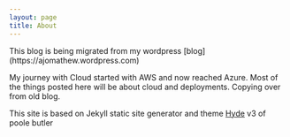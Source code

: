```yaml
---
layout: page
title: About
---
```

<!-- Clarity tracking code for https://blog.ajomathew.dev/ --><script>    (function(c,l,a,r,i,t,y){        c[a]=c[a]||function(){(c[a].q=c[a].q||[]).push(arguments)};        t=l.createElement(r);t.async=1;t.src="https://www.clarity.ms/tag/"+i+"?ref=bwt";        y=l.getElementsByTagName(r)[0];y.parentNode.insertBefore(t,y);    })(window, document, "clarity", "script", "6zjz4tmecp");</script>

<!-- Global site tag (gtag.js) - Google Analytics -->
<script async src="https://www.googletagmanager.com/gtag/js?id=UA-173531397-1"></script>
<script>
  window.dataLayer = window.dataLayer || [];
  function gtag(){dataLayer.push(arguments);}
  gtag('js', new Date());

  gtag('config', 'UA-173531397-1');
</script>
<p class="message">
  This blog is being migrated from my wordpress [blog](https://ajomathew.wordpress.com)
</p>

 My journey with Cloud started with AWS and now reached Azure. Most of the things posted here will be about cloud and deployments. Copying over from old blog.

This site is based on Jekyll static site generator and theme [Hyde](https://hyde.getpoole.com/) v3 of poole butler
